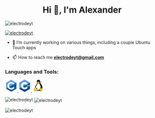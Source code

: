 <h1 align="center">Hi 👋, I'm Alexander</h1>
<p align="left"> <img src="https://komarev.com/ghpvc/?username=electrodeyt&label=Profile%20views&color=0e75b6&style=flat" alt="electrodeyt" /> </p>

<p align="left"> <a href="https://github.com/ryo-ma/github-profile-trophy"><img src="https://github-profile-trophy.vercel.app/?username=electrodeyt" alt="electrodeyt" /></a> </p>

- 🔭 I’m currently working on various things, including a couple Ubuntu Touch apps

- 📫 How to reach me **electrodeyt@gmail.com**

<h3 align="left">Languages and Tools:</h3>
<p align="left"> <a href="https://www.cprogramming.com/" target="_blank" rel="noreferrer"> <img src="https://raw.githubusercontent.com/devicons/devicon/master/icons/c/c-original.svg" alt="c" width="40" height="40"/> </a> <a href="https://www.w3schools.com/cpp/" target="_blank" rel="noreferrer"> <img src="https://raw.githubusercontent.com/devicons/devicon/master/icons/cplusplus/cplusplus-original.svg" alt="cplusplus" width="40" height="40"/> </a> <a href="https://www.linux.org/" target="_blank" rel="noreferrer"> <img src="https://raw.githubusercontent.com/devicons/devicon/master/icons/linux/linux-original.svg" alt="linux" width="40" height="40"/> </a> </p>

<p><img align="left" src="https://github-readme-stats.vercel.app/api/top-langs?username=electrodeyt&show_icons=true&locale=en&layout=compact" alt="electrodeyt" /></p>

<p>&nbsp;<img align="center" src="https://github-readme-stats.vercel.app/api?username=electrodeyt&show_icons=true&locale=en" alt="electrodeyt" /></p>

<p><img align="center" src="https://github-readme-streak-stats.herokuapp.com/?user=electrodeyt&" alt="electrodeyt" /></p>


